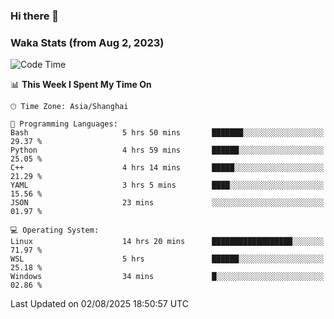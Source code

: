 ### Hi there 👋

### Waka Stats (from Aug 2, 2023)

<!--START_SECTION:waka-->
![Code Time](http://img.shields.io/badge/Code%20Time-996%20hrs%208%20mins-blue)

📊 **This Week I Spent My Time On** 

```text
🕑︎ Time Zone: Asia/Shanghai

💬 Programming Languages: 
Bash                     5 hrs 50 mins       ███████░░░░░░░░░░░░░░░░░░   29.37 % 
Python                   4 hrs 59 mins       ██████░░░░░░░░░░░░░░░░░░░   25.05 % 
C++                      4 hrs 14 mins       █████░░░░░░░░░░░░░░░░░░░░   21.29 % 
YAML                     3 hrs 5 mins        ████░░░░░░░░░░░░░░░░░░░░░   15.56 % 
JSON                     23 mins             ░░░░░░░░░░░░░░░░░░░░░░░░░   01.97 % 

💻 Operating System: 
Linux                    14 hrs 20 mins      ██████████████████░░░░░░░   71.97 % 
WSL                      5 hrs               ██████░░░░░░░░░░░░░░░░░░░   25.18 % 
Windows                  34 mins             █░░░░░░░░░░░░░░░░░░░░░░░░   02.86 % 
```


 Last Updated on 02/08/2025 18:50:57 UTC
<!--END_SECTION:waka-->
